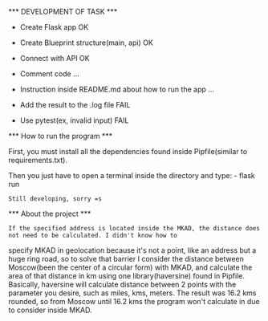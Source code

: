 *** DEVELOPMENT OF TASK ***


- Create Flask app
OK

- Create Blueprint structure(main, api)
OK

- Connect with API
OK

- Comment code
...

- Instruction inside README.md about how to run the app
...

- Add the result to the .log file
FAIL

- Use pytest(ex, invalid input)
FAIL


*** How to run the program ***

First, you must install all the dependencies found inside Pipfile(similar to requirements.txt).

Then you just have to open a terminal inside the directory and type:
    - flask run

    Still developing, sorry =s


*** About the project ***

    If the specified address is located inside the MKAD, the distance does not need to be calculated. I didn't know how to
specify MKAD in geolocation because it's not a point, like an address but a huge ring road, so to solve that barrier
I consider the distance between Moscow(been the center of a circular form) with MKAD, and calculate the area of that distance
in km using one library(haversine) found in Pipfile. Basically, haversine will calculate distance between 2 points with the
parameter you desire, such as miles, kms, meters. The result was 16.2 kms rounded, so from Moscow until 16.2 kms the program
won't calculate in due to consider inside MKAD.
